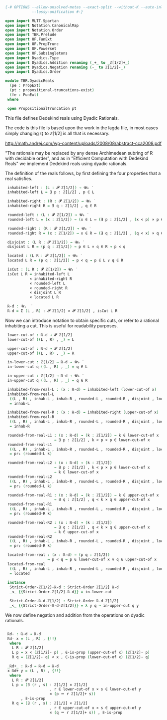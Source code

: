 ```agda
{-# OPTIONS --allow-unsolved-metas --exact-split --without-K --auto-inline
            --lossy-unification #-}

open import MLTT.Spartan
open import Notation.CanonicalMap
open import Notation.Order
open import TBR.Prelude
open import UF.FunExt
open import UF.PropTrunc
open import UF.Powerset
open import UF.Subsingletons
open import Dyadics.Type
open import Dyadics.Addition renaming (_+_ to _ℤ[1/2]+_)
open import Dyadics.Negation renaming (-_ to ℤ[1/2]-_)
open import Dyadics.Order

module TBR.DyadicReals
  (pe : PropExt)
  (pt : propositional-truncations-exist)
  (fe : FunExt)
 where

 open PropositionalTruncation pt
```

This file defines Dedekind reals using Dyadic Rationals.

The code is this file is based upon the work in the lagda file, in most cases
simply changing ℚ to ℤ[1/2] is all that is necessary.

http://math.andrej.com/wp-content/uploads/2008/08/abstract-cca2008.pdf

"The rationals may be replaced by any dense Archimedean subring of R with
decidable order", and as in "Efficient Computation with Dedekind Reals" we
implement Dedekind reals using dyadic rationals.


The definition of the reals follows, by first defining the four properties that
a real satisfies.

```agda
 inhabited-left : (L : 𝓟 ℤ[1/2]) → 𝓤₀ ̇
 inhabited-left L = ∃ p ꞉ ℤ[1/2] , p ∈ L

 inhabited-right : (R : 𝓟 ℤ[1/2]) → 𝓤₀ ̇
 inhabited-right R = ∃ q ꞉ ℤ[1/2] , q ∈ R

 rounded-left : (L : 𝓟 ℤ[1/2]) → 𝓤₀ ̇
 rounded-left L = (x : ℤ[1/2]) → (x ∈ L ⇔ (∃ p ꞉ ℤ[1/2] , (x < p) × p ∈ L))

 rounded-right : (R : 𝓟 ℤ[1/2]) → 𝓤₀ ̇
 rounded-right R = (x : ℤ[1/2]) → x ∈ R ⇔ (∃ q ꞉ ℤ[1/2] , (q < x) × q ∈ R)

 disjoint : (L R : 𝓟 ℤ[1/2]) → 𝓤₀ ̇
 disjoint L R = (p q : ℤ[1/2]) → p ∈ L × q ∈ R → p < q

 located : (L R : 𝓟 ℤ[1/2]) → 𝓤₀ ̇
 located L R = (p q : ℤ[1/2]) → p < q → p ∈ L ∨ q ∈ R

 isCut : (L R : 𝓟 ℤ[1/2]) → 𝓤₀ ̇
 isCut L R = inhabited-left L
           × inhabited-right R
           × rounded-left L
           × rounded-right R
           × disjoint L R
           × located L R

 ℝ-d : 𝓤₁  ̇
 ℝ-d = Σ (L , R) ꞉ 𝓟 ℤ[1/2] × 𝓟 ℤ[1/2] , isCut L R
```

Now we can introduce notation to obtain specific cuts, or refer to a rational
inhabiting a cut. This is useful for readability purposes.

```agda
 lower-cut-of : ℝ-d → 𝓟 ℤ[1/2]
 lower-cut-of ((L , R) , _) = L

 upper-cut-of : ℝ-d → 𝓟 ℤ[1/2]
 upper-cut-of ((L , R) , _) = R

 in-lower-cut : ℤ[1/2] → ℝ-d → 𝓤₀ ̇
 in-lower-cut q ((L , R) , _) = q ∈ L

 in-upper-cut : ℤ[1/2] → ℝ-d → 𝓤₀ ̇
 in-upper-cut q ((L , R) , _) = q ∈ R

 inhabited-from-real-L : (x : ℝ-d) → inhabited-left (lower-cut-of x)
 inhabited-from-real-L
  ((L , R) , inhab-L , inhab-R , rounded-L , rounded-R , disjoint , located)
  = inhab-L

 inhabited-from-real-R : (x : ℝ-d) → inhabited-right (upper-cut-of x)
 inhabited-from-real-R
  ((L , R) , inhab-L , inhab-R , rounded-L , rounded-R , disjoint , located)
  = inhab-R

 rounded-from-real-L1 : (x : ℝ-d) → (k : ℤ[1/2]) → k ∈ lower-cut-of x
                      → ∃ p ꞉ ℤ[1/2] , k < p × p ∈ lower-cut-of x
 rounded-from-real-L1
  ((L , R) , inhab-L , inhab-R , rounded-L , rounded-R , disjoint , located) k
  = pr₁ (rounded-L k)

 rounded-from-real-L2 : (x : ℝ-d) → (k : ℤ[1/2])
                      → ∃ p ꞉ ℤ[1/2] , k < p × p ∈ lower-cut-of x
                      → k ∈ lower-cut-of x
 rounded-from-real-L2
  ((L , R) , inhab-L , inhab-R , rounded-L , rounded-R , disjoint , located) k
  = pr₂ (rounded-L k)

 rounded-from-real-R1 : (x : ℝ-d) → (k : ℤ[1/2]) → k ∈ upper-cut-of x
                      → ∃ q ꞉ ℤ[1/2] , q < k × q ∈ upper-cut-of x
 rounded-from-real-R1
  ((L , R) , inhab-L , inhab-R , rounded-L , rounded-R , disjoint , located) k
  = pr₁ (rounded-R k)

 rounded-from-real-R2 : (x : ℝ-d) → (k : ℤ[1/2])
                      → ∃ q ꞉ ℤ[1/2] , q < k × q ∈ upper-cut-of x
                      → k ∈ upper-cut-of x
 rounded-from-real-R2
  ((L , R) , inhab-L , inhab-R , rounded-L , rounded-R , disjoint , located) k
  = pr₂ (rounded-R k)

 located-from-real : (x : ℝ-d) → (p q : ℤ[1/2])
                   → p < q → p ∈ lower-cut-of x ∨ q ∈ upper-cut-of x
 located-from-real
  ((L , R) , inhab-L , inhab-R , rounded-L , rounded-R , disjoint , located)
  = located
 
 instance
  Strict-Order-ℤ[1/2]-ℝ-d : Strict-Order ℤ[1/2] ℝ-d
  _<_ {{Strict-Order-ℤ[1/2]-ℝ-d}} = in-lower-cut

  Strict-Order-ℝ-d-ℤ[1/2] : Strict-Order ℝ-d ℤ[1/2]
  _<_ {{Strict-Order-ℝ-d-ℤ[1/2]}} = λ y q → in-upper-cut q y
```

We now define negation and addition from the operations on dyadic rationals.

```agda

 ℝd- : ℝ-d → ℝ-d
 ℝd- x = (L , R) , {!!}
  where
   L R : 𝓟 ℤ[1/2]
   L p = x < (ℤ[1/2]- p) , ∈-is-prop (upper-cut-of x) (ℤ[1/2]- p) 
   R q = (ℤ[1/2]- q) < x , ∈-is-prop (lower-cut-of x) (ℤ[1/2]- q) 

 _ℝd+_ : ℝ-d → ℝ-d → ℝ-d
 x ℝd+ y = (L , R) , {!!}
  where
   L R : 𝓟 ℤ[1/2]
   L p = (∃ (r , s) ꞉ ℤ[1/2] × ℤ[1/2]
                    , r ∈ lower-cut-of x × s ∈ lower-cut-of y
                    × (p ＝ r ℤ[1/2]+ s))
       , ∃-is-prop
   R q = (∃ (r , s) ꞉ ℤ[1/2] × ℤ[1/2]
                    , r ∈ upper-cut-of x × s ∈ upper-cut-of y
                    × (q ＝ r ℤ[1/2]+ s)) , ∃-is-prop
 
```

